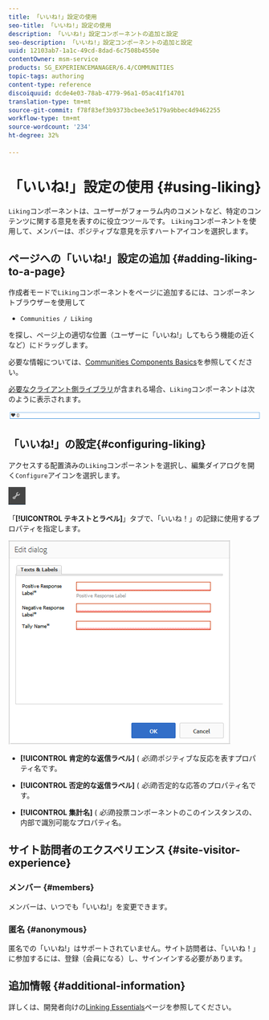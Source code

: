 ```yaml
---
title: 「いいね!」設定の使用
seo-title: 「いいね!」設定の使用
description: 「いいね!」設定コンポーネントの追加と設定
seo-description: 「いいね!」設定コンポーネントの追加と設定
uuid: 12103ab7-1a1c-49cd-8dad-6c7508b4550e
contentOwner: msm-service
products: SG_EXPERIENCEMANAGER/6.4/COMMUNITIES
topic-tags: authoring
content-type: reference
discoiquuid: dcde4e03-78ab-4779-96a1-05ac41f14701
translation-type: tm+mt
source-git-commit: f78f83ef3b9373bcbee3e5179a9bbec4d9462255
workflow-type: tm+mt
source-wordcount: '234'
ht-degree: 32%

---
```



# 「いいね!」設定の使用  {#using-liking}

`Liking`コンポーネントは、ユーザーがフォーラム内のコメントなど、特定のコンテンツに関する意見を表すのに役立つツールです。 `Liking`コンポーネントを使用して、メンバーは、ポジティブな意見を示すハートアイコンを選択します。

## ページへの「いいね!」設定の追加 {#adding-liking-to-a-page}

作成者モードで`Liking`コンポーネントをページに追加するには、コンポーネントブラウザーを使用して

* `Communities / Liking`

を探し、ページ上の適切な位置（ユーザーに「いいね!」してもらう機能の近くなど）にドラッグします。

必要な情報については、[Communities Components Basics](basics.md)を参照してください。

[必要なクライアント側ライブラリ](essentials-liking.md#essentials-for-client-side)が含まれる場合、`Liking`コンポーネントは次のように表示されます。

![chlimage_1-93](assets/chlimage_1-93.png)

## 「いいね!」の設定{#configuring-liking}

アクセスする配置済みの`Liking`コンポーネントを選択し、編集ダイアログを開く`Configure`アイコンを選択します。

![chlimage_1-94](assets/chlimage_1-94.png)

「**[!UICONTROL テキストとラベル]**」タブで、「いいね！」の記録に使用するプロパティを指定します。

![chlimage_1-95](assets/chlimage_1-95.png)

* **[!UICONTROL 肯定的な返信ラベル]**
(
*必須*)ポジティブな反応を表すプロパティ名です。

* **[!UICONTROL 否定的な返信ラベル]**
(
*必須*)否定的な応答のプロパティ名です。

* **[!UICONTROL 集計名]**
(
*必須*)投票コンポーネントのこのインスタンスの、内部で識別可能なプロパティ名。

## サイト訪問者のエクスペリエンス {#site-visitor-experience}

### メンバー {#members}

メンバーは、いつでも「いいね!」を変更できます。

### 匿名  {#anonymous}

匿名での「いいね!」はサポートされていません。サイト訪問者は、「いいね！」に参加するには、登録（会員になる）し、サインインする必要があります。

## 追加情報 {#additional-information}

詳しくは、開発者向けの[Linking Essentials](essentials-liking.md)ページを参照してください。
